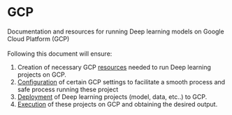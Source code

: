 # GCP
Documentation and resources for running Deep learning models on Google Cloud Platform (GCP) 
<br /><br />
Following this document will ensure:<br />
  1. Creation of necessary GCP [resources](https://github.com/M-Almouie/GCP/tree/master/GCPResourceCreation) needed to run Deep learning projects on GCP.
  1. [Configuration](https://github.com/M-Almouie/GCP/tree/master/GCPSettingsConfiguration) of certain GCP settings to facilitate a smooth process and safe process running these project
  1. [Deployment](https://github.com/M-Almouie/GCP/tree/master/GCPDeployment) of Deep learning projects (model, data, etc..) to GCP.
  1. [Execution](https://github.com/M-Almouie/GCP/tree/master/GCPExecution) of these projects on GCP and obtaining the desired output. 